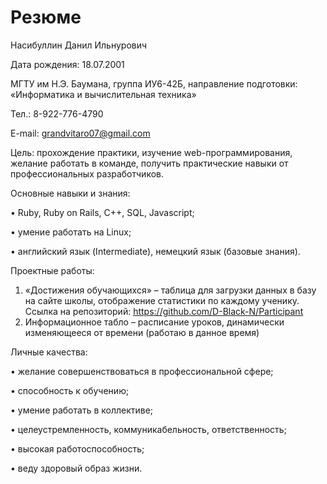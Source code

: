 # Резюме

Насибуллин Данил Ильнурович

Дата рождения: 18.07.2001

МГТУ им Н.Э. Баумана, группа ИУ6-42Б, направление подготовки: «Информатика и вычислительная техника»

Тел.: 8-922-776-4790

E-mail: grandvitaro07@gmail.com

Цель: прохождение практики, изучение web-программирования, желание работать в команде, получить практические навыки от профессиональных разработчиков.

Основные навыки и знания: 

•	Ruby, Ruby on Rails, C++, SQL, Javascript;

•	умение работать на Linux;

•	английский язык (Intermediate), немецкий язык (базовые знания).

Проектные работы: 
1.	«Достижения обучающихся»  – таблица  для загрузки данных в базу на сайте школы, отображение статистики по каждому ученику. Ссылка на репозиторий: https://github.com/D-Black-N/Participant       
2.	Информационное табло – расписание уроков, динамически изменяющееся от времени (работаю в данное время)

Личные качества:

•	желание совершенствоваться в профессиональной сфере;

•	способность к обучению;

•	умение работать в коллективе;

•	целеустремленность, коммуникабельность, ответственность;

•	высокая работоспособность;

•	веду здоровый образ жизни.
